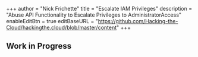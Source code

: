 +++
author = "Nick Frichette"
title = "Escalate IAM Privileges"
description = "Abuse API Functionality to Escalate Privileges to AdministratorAccess"
enableEditBtn = true
editBaseURL = "https://github.com/Hacking-the-Cloud/hackingthe.cloud/blob/master/content"
+++
## Work in Progress